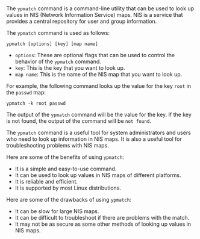 # 

The `ypmatch` command is a command-line utility that can be used to look up values in NIS (Network Information Service) maps. NIS is a service that provides a central repository for user and group information.

The `ypmatch` command is used as follows:

```
ypmatch [options] [key] [map name]
```

* `options`: These are optional flags that can be used to control the behavior of the `ypmatch` command.
* `key`: This is the key that you want to look up.
* `map name`: This is the name of the NIS map that you want to look up.

For example, the following command looks up the value for the key `root` in the `passwd` map:

```
ypmatch -k root passwd
```

The output of the `ypmatch` command will be the value for the key. If the key is not found, the output of the command will be `not found`.

The `ypmatch` command is a useful tool for system administrators and users who need to look up information in NIS maps. It is also a useful tool for troubleshooting problems with NIS maps.

Here are some of the benefits of using `ypmatch`:

* It is a simple and easy-to-use command.
* It can be used to look up values in NIS maps of different platforms.
* It is reliable and efficient.
* It is supported by most Linux distributions.

Here are some of the drawbacks of using `ypmatch`:

* It can be slow for large NIS maps.
* It can be difficult to troubleshoot if there are problems with the match.
* It may not be as secure as some other methods of looking up values in NIS maps.

